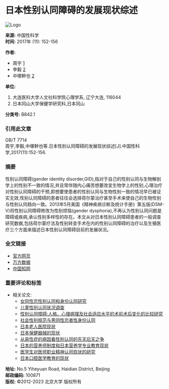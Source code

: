 # 日本性别认同障碍的发展现状综述

![Logo](/web/images/logo.png)

**来源:** 中国性科学  
**时间:** 2017年 (11): 152-156

**作者:**  
- 周宇 [1](#authorNo_1)  
- 李毅 [2](#authorNo_2)  
- 中塚幹也 [2](#authorNo_2)  

**单位:**  
1. 大连医科大学人文社科学院心理学系, 辽宁大连, 116044  
2. 日本冈山大学保健学研究科,日本冈山  

**分类号:** B842.1

### **引用此文章**

GB/T 7714  
周宇,李毅,中塚幹也等.日本性别认同障碍的发展现状综述[J].中国性科学,2017(11):152-156.

### **摘要**

性别认同障碍(gender identity disorder,GID),指对于自己的性别认同与生物解剖学上的性别不一致的情况,并且常伴随内心痛苦想要改变生物学上的性别,心理治疗对性别认同障碍的干预,即想要使患者的性别认同与生物性别一致的情况早已被证实无效,性别认同障碍的患者往往会选择荷尔蒙治疗甚至手术来使自己的生物性别与性别认同趋向一致。2013年5月美国《精神疾病诊断及统计手册》第五版(DSM-Ⅴ)将性别认同障碍修改为性别烦恼(gender dysphoria),不再认为性别认同问题是障碍或疾病,承认性别多样性的存在。本文从对日本性别认同障碍患者的一般调查研究数据,包括荷尔蒙疗法及性别转变手术在内的性别认同障碍的治疗以及生殖医疗三个方面来描述日本性别认同障碍目前的发展状况。

### **全文链接**

- [官方网页](http://www.zgxkxzzs.com)  
- [万方数据](http://www.wanfangdata.com.cn/details/detail.do?_type=perio&id=zgxkx201711049)  
- [中国知网](http://www.cnki.net/KCMS/detail/detail.aspx?filename=XKXZ201711051&DBName=cjfqtotal&dbcode=cjfq)  

### **重要评论和标签**

- 相关论文:
    - [女同性恋性别认同和身份认同研究](https://Article/info?aid=310340758)
    - [儿童性别认同状况调查](https://Article/info?aid=310350584)
    - [性别认同障碍:人格、心理病理及社会适应水平的术前术后变化的比较研究](https://Article/info?aid=310346158)
    - [社会性别规范与男同性恋者性身份认同](https://Article/info?aid=310331781)
    - [日本老人医院现状](https://Article/info?aid=283824157)
    - [日本保健器械的现状](https://Article/info?aid=283826839)
    - [从易性症的病因看性别认同的先天后天之争](https://Article/info?aid=310345538)
    - [日本的营养师制度和日本营养学专业教育现状](https://Article/info?aid=331305569)
    - [医学生对医师职业精神认同现状的研究](https://Article/info?aid=331305133)
    - [日本口腔医学教育的现状](https://Article/info?aid=290564536)

**地址:** No.5 Yiheyuan Road, Haidian District, Beijing  
**邮政编码:** 100871  
**版权:** ©2012-2023 北京大学 版权所有